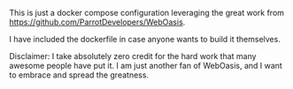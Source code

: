 This is just a docker compose configuration leveraging the great work from https://github.com/ParrotDevelopers/WebOasis.

I have included the dockerfile in case anyone wants to build it themselves.

Disclaimer: I take absolutely zero credit for the hard work that many awesome people have put it.  I am just another fan of WebOasis, and I want to embrace and spread the greatness.
